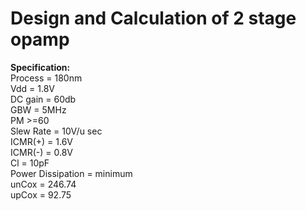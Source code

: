 # Design and Calculation of 2 stage opamp 
****Specification:**** <br>
Process = 180nm<br>
Vdd = 1.8V<br>
DC gain = 60db<br>
GBW = 5MHz<br>
PM >=60<br>
Slew Rate = 10V/u sec<br>
ICMR(+) = 1.6V<br>
ICMR(-) = 0.8V<br>
Cl = 10pF<br>
Power Dissipation = minimum<br>
unCox = 246.74<br>
upCox = 92.75<br>



